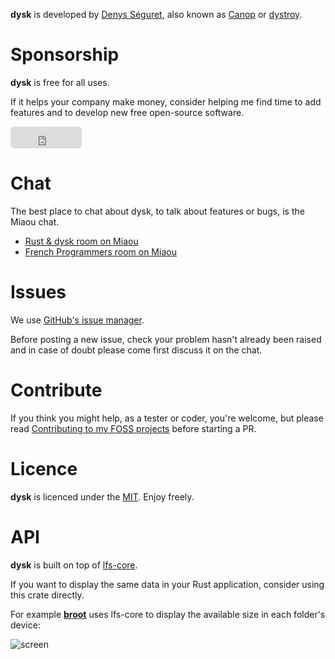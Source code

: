 
**dysk** is developed by [Denys Séguret](https://twitter.com/DenysSeguret), also known as [Canop](https://github.com/Canop) or [dystroy](https://dystroy.org).

# Sponsorship

**dysk** is free for all uses.

If it helps your company make money, consider helping me find time to add features and to develop new free open-source software.

<iframe src="https://github.com/sponsors/Canop/button" title="Sponsor Canop" height="35" width="114" style="border: 0; border-radius: 6px;"></iframe>

# Chat

The best place to chat about dysk, to talk about features or bugs, is the Miaou chat.

* [Rust & dysk room on Miaou](https://miaou.dystroy.org/3490?rust)
* [French Programmers room on Miaou](https://miaou.dystroy.org/3)

# Issues

We use [GitHub's issue manager](https://github.com/Canop/dysk/issues).

Before posting a new issue, check your problem hasn't already been raised and in case of doubt please come first discuss it on the chat.

# Contribute

If you think you might help, as a tester or coder, you're welcome, but please read [Contributing to my FOSS projects](https://dystroy.org/blog/contributing/) before starting a PR.

# Licence

**dysk** is licenced under the [MIT](https://raw.githubusercontent.com/Canop/dysk/master/LICENSE). Enjoy freely.

# API

**dysk** is built on top of [lfs-core](https://docs.rs/lfs-core/).

If you want to display the same data in your Rust application, consider using this crate directly.

For example **[broot](https://dystroy.org/broot)** uses lfs-core to display the available size in each folder's device:

![screen](img/broot-w.png)
